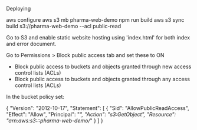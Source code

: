 Deploying

aws configure
aws s3 mb pharma-web-demo
npm run build
aws s3 sync build s3://pharma-web-demo --acl public-read

Go to S3 and enable static website hosting using 'index.html' for both index and error document.

Go to Permissions > Block public access tab and set these to ON
- Block public access to buckets and objects granted through new access control lists (ACLs)
- Block public access to buckets and objects granted through any access control lists (ACLs)

In the bucket policy set:

{
    "Version": "2012-10-17",
    "Statement": [
        {
            "Sid": "AllowPublicReadAccess",
            "Effect": "Allow",
            "Principal": "*",
            "Action": "s3:GetObject",
            "Resource": "arn:aws:s3:::pharma-web-demo/*"
        }
    ]
}